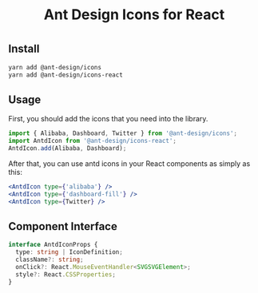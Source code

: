 <h1 align="center">
Ant Design Icons for React
<h1>

## Install

```bash
yarn add @ant-design/icons
yarn add @ant-design/icons-react
```

## Usage

First, you should add the icons that you need into the library.

```ts
import { Alibaba, Dashboard, Twitter } from '@ant-design/icons';
import AntdIcon from '@ant-design/icons-react';
AntdIcon.add(Alibaba, Dashboard);
```

After that, you can use antd icons in your React components as simply as this:

```jsx
<AntdIcon type={'alibaba'} />
<AntdIcon type={'dashboard-fill'} />
<AntdIcon type={Twitter} />
```

## Component Interface

```ts
interface AntdIconProps {
  type: string | IconDefinition;
  className?: string;
  onClick?: React.MouseEventHandler<SVGSVGElement>;
  style?: React.CSSProperties;
}
```
